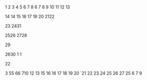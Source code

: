 1
2
3
4
5
6
7
8
6
7
8
9
10
11
12
13

14
14
15
16
17
19
20
2122

23
2431

2526
2728

29

2630
1
1

22

3
55
66
710
12
13
15
16
16
17
18
19
20
`21
22
23
24
25
26
27
25
6
7
9









